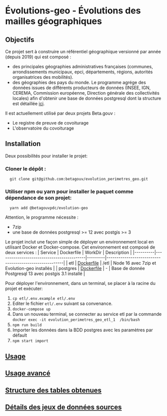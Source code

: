 # Évolutions-geo - Évolutions des mailles géographiques

## Objectifs

Ce projet sert à construire un référentiel géographique versionné par année (depuis 2019) qui est composé :
- des principales géographies administratives françaises (communes, arrondissements municipaux, epci, départements, régions, autorités organisatrices des mobilités).
- des géographies des pays du monde.
Le programme agrége des données issues de différents producteurs de données (INSEE, IGN, CEREMA, Commission européenne, Direction générale des collectivités locales) afin d'obtenir une base de données postgresql dont la structure est détaillée [ici](/docs/datastructure.md).

Il est actuellement utilisé par deux projets Beta.gouv :
- Le registre de preuve de covoiturage
- L'observatoire du covoiturage

## Installation
Deux possibilités pour installer le projet:
### Cloner le dépôt : 
```shell
  git clone git@github.com:betagouv/evolution_perimetres_geo.git
```

### Utiliser npm ou yarn pour installer le paquet comme dépendance de son projet:
```shell
  yarn add @betagouvpdc/evolution-geo
```

Attention, le programme nécessite :
- 7zip
- une base de données postgresql >= 12 avec postgis >= 3

Le projet inclut une façon simple de déployer un environnement local en utilisant Docker et Docker-compose.
Cet environnement est composé de deux services :
| Service  | Dockerfile                                | WorkDir | Description                                            |
|----------|-------------------------------------------|---------|--------------------------------------------------------|
| etl      | [Dockerfile](/docker/etl/Dockerfile)      | /etl    | Node 16 avec 7zip et Evolution-geo installés      |
| postgres | [Dockerfile](/docker/postgres/Dockerfile) |    -    | Base de donnée Postgresql 13 avec postgis 3.1 installé |

Pour déployer l'environnement, dans un terminal, se placer à la racine du projet et exécuter:
1. `cp etl/.env.example etl/.env`
2. Editer le fichier `etl/.env` suivant sa convenance.
3. `docker-compose up`
4. Dans un nouveau terminal, se connecter au service etl par la commande `docker exec -it evolution_perimetres_geo_etl_1  /bin/bash`
5. `npm run build`
6. Importer les données dans la BDD postgres avec les paramètres par défault
7. `npm start import`


## [Usage](/docs/usage.md)
## [Usage avancé](/docs/advanced.md)
## [Structure des tables obtenues](/docs/datastructure.md)
## [Détails des jeux de données sources](/docs/datasets.md)
